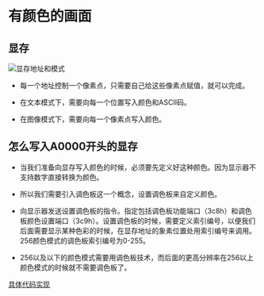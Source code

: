 # 有颜色的画面

## 显存

![显存地址和模式](https://gitee.com/YSXCC/MDImage/raw/master/img/20200210181757.png)

* 每一个地址控制一个像素点，只需要自己给这些像素点赋值，就可以完成。

* 在文本模式下，需要向每一个位置写入颜色和ASCII码。

* 在图像模式下，需要向每一个像素点写入颜色。

## 怎么写入A0000开头的显存

* 当我们准备向显存写入颜色的时候，必须要先定义好这种颜色。因为显示器不支持数字直接转换为颜色。

* 所以我们需要引入调色板这一个概念，设置调色板来自定义颜色。

* 向显示器发送设置调色板的指令。指定包括调色板功能端口（3c8h）和调色板颜色设置端口（3c9h）。设置调色板的时候，需要定义索引编号，以便我们后面需要显示某种色彩的时候，在显存地址的象素位置处用索引编号来调用。256颜色模式的调色板索引编号为0-255。

* 256以及以下的颜色模式需要用调色板技术，而后面的更高分辨率在256以上颜色模式的时候就不需要调色板了。

[具体代码实现](初始化桌面.md)
